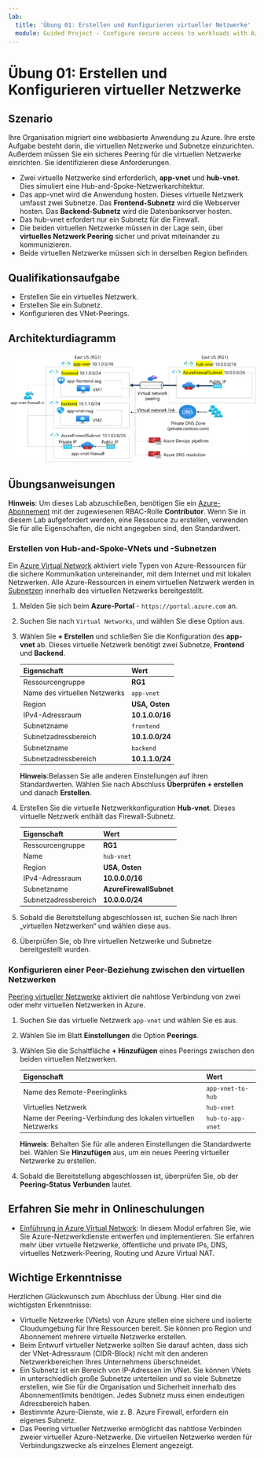 ```yaml
---
lab:
  title: 'Übung 01: Erstellen und Konfigurieren virtueller Netzwerke'
  module: Guided Project - Configure secure access to workloads with Azure virtual networking services
---
```


# Übung 01: Erstellen und Konfigurieren virtueller Netzwerke

## Szenario

Ihre Organisation migriert eine webbasierte Anwendung zu Azure. Ihre erste Aufgabe besteht darin, die virtuellen Netzwerke und Subnetze einzurichten. Außerdem müssen Sie ein sicheres Peering für die virtuellen Netzwerke einrichten. Sie identifizieren diese Anforderungen. 
+ Zwei virtuelle Netzwerke sind erforderlich, **app-vnet** und **hub-vnet**. Dies simuliert eine Hub-and-Spoke-Netzwerkarchitektur. 
+ Das app-vnet wird die Anwendung hosten. Dieses virtuelle Netzwerk umfasst zwei Subnetze. Das **Frontend-Subnetz** wird die Webserver hosten. Das **Backend-Subnetz** wird die Datenbankserver hosten.
+ Das hub-vnet erfordert nur ein Subnetz für die Firewall. 
+ Die beiden virtuellen Netzwerke müssen in der Lage sein, über **virtuelles Netzwerk Peering** sicher und privat miteinander zu kommunizieren. 
+ Beide virtuellen Netzwerke müssen sich in derselben Region befinden. 

## Qualifikationsaufgabe

+ Erstellen Sie ein virtuelles Netzwerk.
+ Erstellen Sie ein Subnetz.
+ Konfigurieren des VNet-Peerings.

## Architekturdiagramm

![Diagramm, das zwei gepeerte virtuelle Netzwerke zeigt](../Media/task-1.png)

## Übungsanweisungen

**Hinweis**: Um dieses Lab abzuschließen, benötigen Sie ein [Azure-Abonnement](https://azure.microsoft.com/free/) mit der zugewiesenen RBAC-Rolle **Contributor**. Wenn Sie in diesem Lab aufgefordert werden, eine Ressource zu erstellen, verwenden Sie für alle Eigenschaften, die nicht angegeben sind, den Standardwert.

### Erstellen von Hub-and-Spoke-VNets und -Subnetzen

Ein [Azure Virtual Network](https://learn.microsoft.com/azure/virtual-network/virtual-networks-overview) aktiviert viele Typen von Azure-Ressourcen für die sichere Kommunikation untereinander, mit dem Internet und mit lokalen Netzwerken. Alle Azure-Ressourcen in einem virtuellen Netzwerk werden in [Subnetzen](https://learn.microsoft.com/azure/virtual-network/virtual-network-manage-subnet?tabs=azure-portal) innerhalb des virtuellen Netzwerks bereitgestellt. 

1. Melden Sie sich beim **Azure-Portal** - `https://portal.azure.com` an.
   
1. Suchen Sie nach `Virtual Networks`, und wählen Sie diese Option aus.
   
1. Wählen Sie **+ Erstellen** und schließen Sie die Konfiguration des **app-vnet** ab. Dieses virtuelle Netzwerk benötigt zwei Subnetze, **Frontend** und **Backend**. 

    | Eigenschaft             | Wert           |
    | :------------------- | :-------------- |
    | Ressourcengruppe       | **RG1**         |
    | Name des virtuellen Netzwerks | `app-vnet`    |
    | Region               | **USA, Osten**     |
    | IPv4-Adressraum   | **10.1.0.0/16** |
    | Subnetzname          | `frontend`    |
    | Subnetzadressbereich | **10.1.0.0/24** |
    | Subnetzname          | `backend`     |
    | Subnetzadressbereich | **10.1.1.0/24** |

    **Hinweis**:Belassen Sie alle anderen Einstellungen auf ihren Standardwerten. Wählen Sie nach Abschluss **Überprüfen + erstellen** und danach **Erstellen**.
   
1. Erstellen Sie die virtuelle Netzwerkkonfiguration **Hub-vnet**. Dieses virtuelle Netzwerk enthält das Firewall-Subnetz. 

    | Eigenschaft             | Wert                    |
    | :------------------- | :----------------------- |
    | Ressourcengruppe       | **RG1**                  |
    | Name                 | `hub-vnet` |
    | Region               | **USA, Osten**              |
    | IPv4-Adressraum   | **10.0.0.0/16**          |
    | Subnetzname          | **AzureFirewallSubnet**  |
    | Subnetzadressbereich | **10.0.0.0/24**          |

1. Sobald die Bereitstellung abgeschlossen ist, suchen Sie nach Ihren „virtuellen Netzwerken“ und wählen diese aus.

1. Überprüfen Sie, ob Ihre virtuellen Netzwerke und Subnetze bereitgestellt wurden. 

### Konfigurieren einer Peer-Beziehung zwischen den virtuellen Netzwerken

[Peering virtueller Netzwerke](https://learn.microsoft.com/azure/virtual-network/virtual-network-peering-overview) aktiviert die nahtlose Verbindung von zwei oder mehr virtuellen Netzwerken in Azure. 

1. Suchen Sie das virtuelle Netzwerk `app-vnet` und wählen Sie es aus.
   
1. Wählen Sie im Blatt **Einstellungen** die Option **Peerings**.
   
1. Wählen Sie die Schaltfläche **+ Hinzufügen** eines Peerings zwischen den beiden virtuellen Netzwerken. 

    | Eigenschaft                                 | Wert                          |
    | :--------------------------------------- | :----------------------------- |
    | Name des Remote-Peeringlinks              | `app-vnet-to-hub` |
    | Virtuelles Netzwerk    | `hub-vnet` |
    | Name der Peering-Verbindung des lokalen virtuellen Netzwerks | `hub-to-app-vnet` |

    **Hinweis**: Behalten Sie für alle anderen Einstellungen die Standardwerte bei. Wählen Sie **Hinzufügen** aus, um ein neues Peering virtueller Netzwerke zu erstellen.

1. Sobald die Bereitstellung abgeschlossen ist, überprüfen Sie, ob der **Peering-Status** **Verbunden** lautet.

## Erfahren Sie mehr in Onlineschulungen

+ [Einführung in Azure Virtual Network](https://learn.microsoft.com/training/modules/introduction-to-azure-virtual-networks/): In diesem Modul erfahren Sie, wie Sie Azure-Netzwerkdienste entwerfen und implementieren. Sie erfahren mehr über virtuelle Netzwerke, öffentliche und private IPs, DNS, virtuelles Netzwerk-Peering, Routing und Azure Virtual NAT.

## Wichtige Erkenntnisse

Herzlichen Glückwunsch zum Abschluss der Übung. Hier sind die wichtigsten Erkenntnisse:

+ Virtuelle Netzwerke (VNets) von Azure stellen eine sichere und isolierte Cloudumgebung für Ihre Ressourcen bereit. Sie können pro Region und Abonnement mehrere virtuelle Netzwerke erstellen.
+ Beim Entwurf virtueller Netzwerke sollten Sie darauf achten, dass sich der VNet-Adressraum (CIDR-Block) nicht mit den anderen Netzwerkbereichen Ihres Unternehmens überschneidet.
+ Ein Subnetz ist ein Bereich von IP-Adressen im VNet. Sie können VNets in unterschiedlich große Subnetze unterteilen und so viele Subnetze erstellen, wie Sie für die Organisation und Sicherheit innerhalb des Abonnementlimits benötigen. Jedes Subnetz muss einen eindeutigen Adressbereich haben.
+ Bestimmte Azure-Dienste, wie z. B. Azure Firewall, erfordern ein eigenes Subnetz.
+ Das Peering virtueller Netzwerke ermöglicht das nahtlose Verbinden zweier virtueller Azure-Netzwerke. Die virtuellen Netzwerke werden für Verbindungszwecke als einzelnes Element angezeigt.
